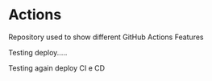 # Actions 

Repository used to show different GitHub Actions Features

Testing deploy.....

Testing again deploy CI e CD
